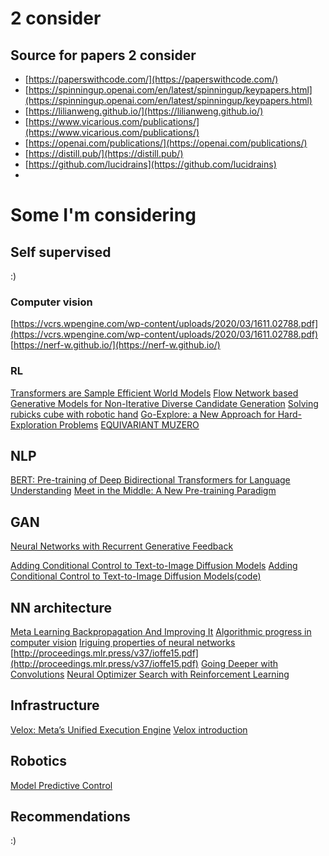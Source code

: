 # 2 consider

## Source for papers 2 consider
- [https://paperswithcode.com/](https://paperswithcode.com/)
- [https://spinningup.openai.com/en/latest/spinningup/keypapers.html](https://spinningup.openai.com/en/latest/spinningup/keypapers.html)
- [https://lilianweng.github.io/](https://lilianweng.github.io/)
- [https://www.vicarious.com/publications/](https://www.vicarious.com/publications/)
- [https://openai.com/publications/](https://openai.com/publications/)
- [https://distill.pub/](https://distill.pub/)
- [https://github.com/lucidrains](https://github.com/lucidrains)
- 
# Some I'm considering

## Self supervised 
:)

### Computer vision
[https://vcrs.wpengine.com/wp-content/uploads/2020/03/1611.02788.pdf](https://vcrs.wpengine.com/wp-content/uploads/2020/03/1611.02788.pdf)
[https://nerf-w.github.io/](https://nerf-w.github.io/)

### RL 
[Transformers are Sample Efficient World Models](https://arxiv.org/pdf/2209.00588.pdf)
[Flow Network based Generative Models for Non-Iterative Diverse Candidate Generation](https://arxiv.org/pdf/2106.04399.pdf)
[Solving rubicks cube with robotic hand](https://arxiv.org/pdf/1910.07113.pdf)
[Go-Explore: a New Approach for Hard-Exploration Problems](https://arxiv.org/pdf/1901.10995.pdf)
[EQUIVARIANT MUZERO](https://arxiv.org/pdf/2302.04798.pdf)

## NLP 
[BERT: Pre-training of Deep Bidirectional Transformers for Language Understanding](https://arxiv.org/pdf/1810.04805.pdf)
[Meet in the Middle: A New Pre-training Paradigm](https://arxiv.org/pdf/2303.07295.pdf)

## GAN
[Neural Networks with Recurrent Generative Feedback](https://arxiv.org/pdf/2007.09200.pdf)

[Adding Conditional Control to Text-to-Image Diffusion Models](https://arxiv.org/abs/2302.05543)
[Adding Conditional Control to Text-to-Image Diffusion Models(code)](https://github.com/lllyasviel/ControlNet)

## NN architecture
[Meta Learning Backpropagation And Improving It](https://arxiv.org/pdf/2012.14905.pdf)
[Algorithmic progress in computer vision](https://arxiv.org/pdf/2212.05153.pdf)
[Iriguing properties of neural networks](https://arxiv.org/pdf/1312.6199.pdf)
[http://proceedings.mlr.press/v37/ioffe15.pdf](http://proceedings.mlr.press/v37/ioffe15.pdf)
[Going Deeper with Convolutions](https://www.cv-foundation.org/openaccess/content_cvpr_2015/papers/Szegedy_Going_Deeper_With_2015_CVPR_paper.pdf)
[Neural Optimizer Search with Reinforcement Learning](https://arxiv.org/pdf/1709.07417.pdf)

## Infrastructure
[Velox: Meta’s Unified Execution Engine](https://scontent.fosl3-2.fna.fbcdn.net/v/t39.8562-6/302757195_3033291893628871_4556621853780203235_n.pdf?_nc_cat=109&ccb=1-7&_nc_sid=ad8a9d&_nc_ohc=83s6lshWWAEAX8A3wdW&_nc_ht=scontent.fosl3-2.fna&oh=00_AfAq1jZlnHlM139fSBQvQ1mQmgT-cyGDgwMlP-GixFdobw&oe=64080F67)
[Velox introduction](https://engineering.fb.com/2022/08/31/open-source/velox/?utm_source=pocket_reader)

## Robotics
[Model Predictive Control](https://folk.ntnu.no/skoge/vgprosessregulering/papers-pensum/seborg-c20ModelPredictiveControl.pdf)

## Recommendations
:)

